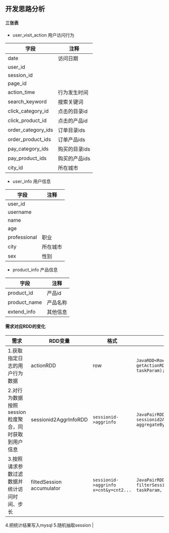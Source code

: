 ## 开发思路分析

#### 三张表
- user_visit_action 用户访问行为

字段 | 注释
--- | ---
date | 访问日期
user_id | 
session_id |
page_id |
action_time | 行为发生时间
search_keyword | 搜索关键词
click_category_id | 点击的目录id
click_product_id | 点击的产品id
order_category_ids | 订单目录ids
order_product_ids | 订单产品ids
pay_category_ids | 购买的目录ids
pay_product_ids | 购买的产品ids
city_id | 所在城市

- user_info 用户信息

字段 | 注释
--- | ---
user_id | 
username |
name | 
age |
professional | 职业
city | 所在城市
sex | 性别

- product_info 产品信息

字段 | 注释
--- | ---
product_id | 产品id
product_name | 产品名称
extend_info | 其他信息

#### 需求对应RDD的变化

需求 | RDD变量 | 格式 | 对应代码
--- | --- | --- | --- 
1.获取指定日志的用户行为数据 | actionRDD | row | ```JavaRDD<Row> actionRDD = getActionRDDByDateRange(sqlContext, taskParam);```
2.对行为数据按照session粒度聚合，同时获取到用户信息 | sessionid2AggrInfoRDD | ```sessionid->aggrinfo``` | ```JavaPairRDD<String, String> sessionid2AggrInfoRDD = aggregateBySession(actionRDD, sqlContext);```
3.按照请求参数过滤数据并统计访问时间、步长 | filtedSession<br> accumulator | ```sessionid->aggrinfo``` <br> ```x=cnt&y=cnt2...``` | ```JavaPairRDD<String, String> filtedSession = filterSessionAndStat(sessionid2AggrInfoRDD, taskParam, accumulator);```
4.把统计结果写入mysql
5.随机抽取session | 